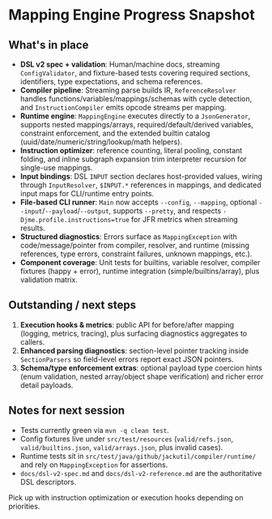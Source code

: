 # Mapping Engine Progress Snapshot

## What's in place
- **DSL v2 spec + validation**: Human/machine docs, streaming `ConfigValidator`, and fixture-based tests covering required sections, identifiers, type expectations, and schema references.
- **Compiler pipeline**: Streaming parse builds IR, `ReferenceResolver` handles functions/variables/mappings/schemas with cycle detection, and `InstructionCompiler` emits opcode streams per mapping.
- **Runtime engine**: `MappingEngine` executes directly to a `JsonGenerator`, supports nested mappings/arrays, required/default/derived variables, constraint enforcement, and the extended builtin catalog (uuid/date/numeric/string/lookup/math helpers).
- **Instruction optimizer**: reference counting, literal pooling, constant folding, and inline subgraph expansion trim interpreter recursion for single-use mappings.
- **Input bindings**: DSL `INPUT` section declares host-provided values, wiring through `InputResolver`, `$INPUT.*` references in mappings, and dedicated input maps for CLI/runtime entry points.
- **File-based CLI runner**: `Main` now accepts `--config`, `--mapping`, optional `--input`/`--payload`/`--output`, supports `--pretty`, and respects `-Djme.profile.instructions=true` for JFR metrics when streaming results.
- **Structured diagnostics**: Errors surface as `MappingException` with code/message/pointer from compiler, resolver, and runtime (missing references, type errors, constraint failures, unknown mappings, etc.).
- **Component coverage**: Unit tests for builtins, variable resolver, compiler fixtures (happy + error), runtime integration (simple/builtins/array), plus validation matrix.

## Outstanding / next steps
1. **Execution hooks & metrics**: public API for before/after mapping (logging, metrics, tracing), plus surfacing diagnostics aggregates to callers.
2. **Enhanced parsing diagnostics**: section-level pointer tracking inside `SectionParsers` so field-level errors report exact JSON pointers.
3. **Schema/type enforcement extras**: optional payload type coercion hints (enum validation, nested array/object shape verification) and richer error detail payloads.

## Notes for next session
- Tests currently green via `mvn -q clean test`.
- Config fixtures live under `src/test/resources` (`valid/refs.json`, `valid/builtins.json`, `valid/arrays.json`, plus invalid cases).
- Runtime tests sit in `src/test/java/github/jackutil/compiler/runtime/` and rely on `MappingException` for assertions.
- `docs/dsl-v2-spec.md` and `docs/dsl-v2-reference.md` are the authoritative DSL descriptors.

Pick up with instruction optimization or execution hooks depending on priorities.


